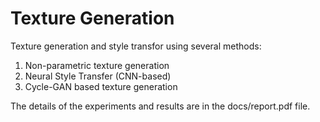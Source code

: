 # Texture Generation
Texture generation and style transfor using several methods:
1. Non-parametric texture generation
2. Neural Style Transfer (CNN-based)
3. Cycle-GAN based texture generation

The details of the experiments and results are in the docs/report.pdf file.